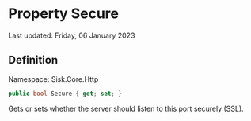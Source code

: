 # Property Secure
Last updated: Friday, 06 January 2023

## Definition
Namespace: Sisk.Core.Http

```csharp
public bool Secure { get; set; }
```

Gets or sets whether the server should listen to this port securely (SSL).

